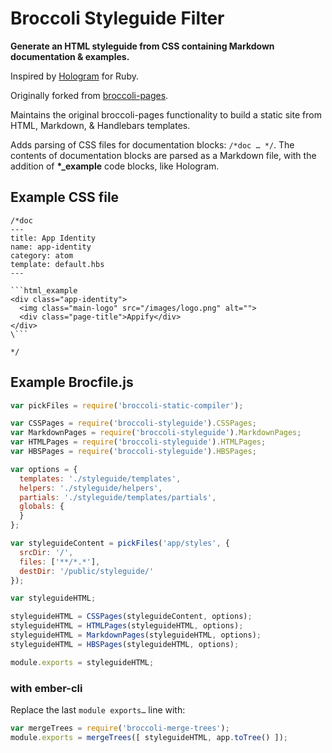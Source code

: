 # Broccoli Styleguide Filter

**Generate an HTML styleguide from CSS containing Markdown documentation &
examples.**

Inspired by [Hologram](https://github.com/trulia/hologram) for Ruby.

Originally forked from [broccoli-pages](https://github.com/quandl/broccoli-pages).

Maintains the original broccoli-pages functionality to build a static site from
HTML, Markdown, & Handlebars templates.

Adds parsing of CSS files for documentation blocks: `/*doc … */`. The contents
of documentation blocks are parsed as a Markdown file, with the addition of
**\*_example** code blocks, like Hologram.

## Example CSS file
```
/*doc
---
title: App Identity
name: app-identity
category: atom
template: default.hbs
---

```html_example
<div class="app-identity">
  <img class="main-logo" src="/images/logo.png" alt="">
  <div class="page-title">Appify</div>
</div>
\```

*/
```

## Example Brocfile.js

```javascript
var pickFiles = require('broccoli-static-compiler');

var CSSPages = require('broccoli-styleguide').CSSPages;
var MarkdownPages = require('broccoli-styleguide').MarkdownPages;
var HTMLPages = require('broccoli-styleguide').HTMLPages;
var HBSPages = require('broccoli-styleguide').HBSPages;

var options = {
  templates: './styleguide/templates',
  helpers: './styleguide/helpers',
  partials: './styleguide/templates/partials',
  globals: {
  }
};

var styleguideContent = pickFiles('app/styles', {
  srcDir: '/',
  files: ['**/*.*'],
  destDir: '/public/styleguide/'
});

var styleguideHTML;

styleguideHTML = CSSPages(styleguideContent, options);
styleguideHTML = HTMLPages(styleguideHTML, options);
styleguideHTML = MarkdownPages(styleguideHTML, options);
styleguideHTML = HBSPages(styleguideHTML, options);

module.exports = styleguideHTML;
```

### with ember-cli

Replace the last `module exports…` line with:

```javascript
var mergeTrees = require('broccoli-merge-trees');
module.exports = mergeTrees([ styleguideHTML, app.toTree() ]);
```
